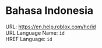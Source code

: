 # Bahasa Indonesia  
URL: https://en.help.roblox.com/hc/id  
URL Language Name: `id`  
HREF Language: `id`